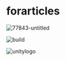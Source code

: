 # forarticles
![77843-untitled](https://user-images.githubusercontent.com/36701979/36487196-27b2e9bc-1742-11e8-8c4e-4b6569399286.png)

![build](https://user-images.githubusercontent.com/36701979/36490712-ba619724-174a-11e8-9e5b-4034a11041c8.png)

![unitylogo](https://user-images.githubusercontent.com/36701979/36490987-7abdb6c4-174b-11e8-849a-57f5801a25ec.png)

